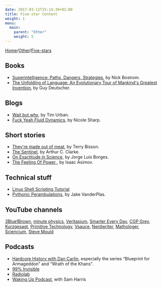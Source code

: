 ```yaml
---
date: 2017-03-11T15:14:39+02:00
title: Five-star Content
weight: 1
menu:
  main:
    parent: "Other"
    weight: 5
---
```


[Home](/)/[Other](/other/)/[Five-stars](/other/five-stars/)

## Books
* <a href="https://en.wikipedia.org/wiki/Superintelligence:_Paths,_Dangers,_Strategies" target="_blank">Superintelligence: Paths, Dangers, Strategies</a>, by Nick Bostrom.
* <a href="https://www.amazon.com/Unfolding-Language-Evolutionary-Mankinds-Invention/dp/0805080120" target="_blank">The Unfolding of Language: An Evolutionary Tour of Mankind's Greatest Invention</a>, by Guy Deutscher.

## Blogs
* <a href="http://waitbutwhy.com/" target="_blank">Wait but why</a>, by Tim Urban.
* <a href="http://fuckyeahfluiddynamics.tumblr.com/about" target="_blank">Fuck Yeah Fluid Dynamics</a>, by Nicole Sharp.

## Short stories
* <a href="http://www.terrybisson.com/page6/page6.html" target="_blank">They're made out of meat</a>, by Terry Bisson.
* <a href="http://future-lives.com/wp-content/uploads/2014/09/TheSentinel.pdf" target="_blank">The Sentinel</a>, by Arthur C. Clarke.
* <a href="https://kwarc.info/teaching/TDM/Borges.pdf" target="_blank">On Exactitude in Science</a>, by Jorge Luis Borges.
* <a href="https://urbigenous.net/library/power.html" target="_blank">The Feeling Of Power
</a>, by Isaac Asimov.

## Technical stuff
* <a href="https://bash.cyberciti.biz/guide/Main_Page" target="_blank">Linux Shell Scripting Tutorial</a>
* <a href="https://jakevdp.github.io/" target="_blank">Pythonic Perambulations</a>, by Jake VanderPlas.

## YouTube channels
<a href="https://www.youtube.com/channel/UCYO_jab_esuFRV4b17AJtAw" target="_blank">3Blue1Brown</a>,
<a href="https://www.youtube.com/user/minutephysics" target="_blank">minute physics</a>,
<a href="https://www.youtube.com/user/1veritasium" target="_blank">Veritasium</a>,
<a href="https://www.youtube.com/user/destinws2" target="_blank">Smarter Every Day</a>,
<a href="https://www.youtube.com/user/CGPGrey" target="_blank">CGP Grey</a>,
<a href="https://www.youtube.com/user/Kurzgesagt" target="_blank">Kurzgesagt</a>,
<a href="https://www.youtube.com/channel/UCAL3JXZSzSm8AlZyD3nQdBA" target="_blank">Primitive Technology</a>,
<a href="https://www.youtube.com/user/Vsauce" target="_blank">Vsauce</a>,
<a href="https://www.youtube.com/channel/UCJkMlOu7faDgqh4PfzbpLdg" target="_blank">Nerdwriter</a>,
<a href="https://www.youtube.com/channel/UC1_uAIS3r8Vu6JjXWvastJg" target="_blank">Mathologer</a>,
<a href="https://www.youtube.com/channel/UCGRB1ZjIqAiaGwt-XLq9CnA" target="_blank">Sciencium</a>,
<a href="https://www.youtube.com/channel/UCEIwxahdLz7bap-VDs9h35A" target="_blank">Steve Mould</a>

## Podcasts

* [Hardcore History with Dan Carlin](https://www.dancarlin.com/hardcore-history-series/), especially the series “Blueprint for Armageddon” and “Wrath of the Khans”.  
* [99% Invisible](https://99percentinvisible.org/)  
* [Radiolab](https://www.wnycstudios.org/shows/radiolab/)  
* [Waking Up Podcast](https://samharris.org/podcast/), with Sam Harris